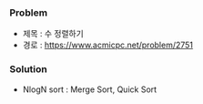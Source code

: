 ### Problem
* 제목 : 수 정렬하기
* 경로 : https://www.acmicpc.net/problem/2751

### Solution
* NlogN sort : Merge Sort, Quick Sort
